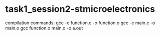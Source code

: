# task1_session2-stmicroelectronics
compilation commands:
gcc -c function.c -o function.o
gcc -c main.c -o main.o
gcc function.o main.o -o a.out




